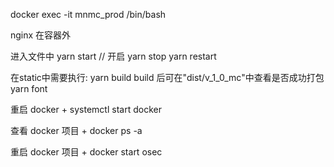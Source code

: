
docker exec -it mnmc_prod /bin/bash

nginx 在容器外

进入文件中
        yarn start // 开启
        yarn stop
        yarn restart

在static中需要执行:
    yarn build
        build 后可在"dist/v_1_0_mc"中查看是否成功打包
    yarn font




重启 docker
    + systemctl start docker 

查看 docker 项目 
    + docker ps -a

重启 docker 项目 
    + docker start osec
